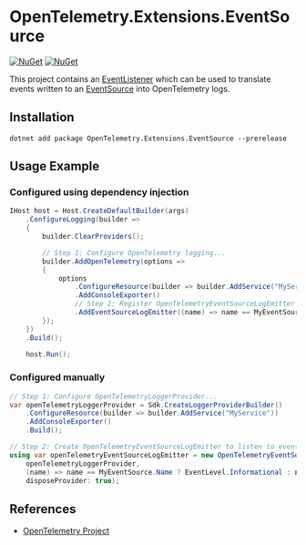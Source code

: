 # OpenTelemetry.Extensions.EventSource

[![NuGet](https://img.shields.io/nuget/v/OpenTelemetry.Extensions.EventSource.svg)](https://www.nuget.org/packages/OpenTelemetry.Extensions.EventSource)
[![NuGet](https://img.shields.io/nuget/dt/OpenTelemetry.Extensions.EventSource.svg)](https://www.nuget.org/packages/OpenTelemetry.Extensions.EventSource)

This project contains an
[EventListener](https://docs.microsoft.com/dotnet/api/system.diagnostics.tracing.eventlistener)
which can be used to translate events written to an
[EventSource](https://docs.microsoft.com/dotnet/api/system.diagnostics.tracing.eventsource)
into OpenTelemetry logs.

## Installation

```shell
dotnet add package OpenTelemetry.Extensions.EventSource --prerelease
```

## Usage Example

### Configured using dependency injection

```csharp
IHost host = Host.CreateDefaultBuilder(args)
    .ConfigureLogging(builder =>
    {
        builder.ClearProviders();

        // Step 1: Configure OpenTelemetry logging...
        builder.AddOpenTelemetry(options =>
        {
            options
                .ConfigureResource(builder => builder.AddService("MyService"))
                .AddConsoleExporter()
                // Step 2: Register OpenTelemetryEventSourceLogEmitter to listen to events...
                .AddEventSourceLogEmitter((name) => name == MyEventSource.Name ? EventLevel.Informational : null);
        });
    })
    .Build();

    host.Run();
```

### Configured manually

```csharp
// Step 1: Configure OpenTelemetryLoggerProvider...
var openTelemetryLoggerProvider = Sdk.CreateLoggerProviderBuilder()
    .ConfigureResource(builder => builder.AddService("MyService"))
    .AddConsoleExporter()
    .Build();

// Step 2: Create OpenTelemetryEventSourceLogEmitter to listen to events...
using var openTelemetryEventSourceLogEmitter = new OpenTelemetryEventSourceLogEmitter(
    openTelemetryLoggerProvider,
    (name) => name == MyEventSource.Name ? EventLevel.Informational : null,
    disposeProvider: true);
```

## References

* [OpenTelemetry Project](https://opentelemetry.io/)
